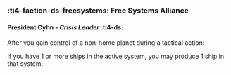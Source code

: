 ### :ti4-faction-ds-freesystems: **Free Systems Alliance**

####  President Cyhn - _Crisis Leader_ :ti4-ds:

After you gain control of a non-home planet during a tactical action:

If you have 1 or more ships in the active system, you may produce 1 ship in that system.
